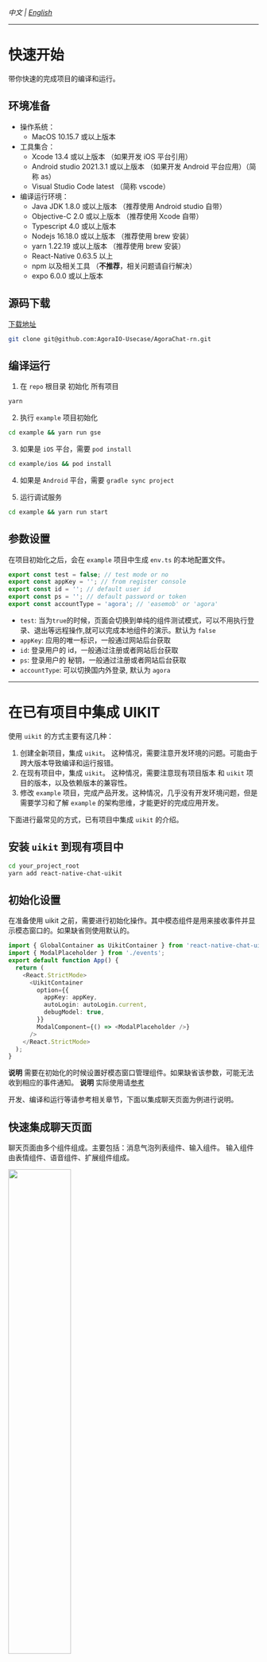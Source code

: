 _中文 | [English](./README.md)_

---

# 快速开始

带你快速的完成项目的编译和运行。

## 环境准备

- 操作系统：
  - MacOS 10.15.7 或以上版本
- 工具集合：
  - Xcode 13.4 或以上版本 （如果开发 iOS 平台引用）
  - Android studio 2021.3.1 或以上版本 （如果开发 Android 平台应用）（简称 as）
  - Visual Studio Code latest （简称 vscode）
- 编译运行环境：
  - Java JDK 1.8.0 或以上版本 （推荐使用 Android studio 自带）
  - Objective-C 2.0 或以上版本 （推荐使用 Xcode 自带）
  - Typescript 4.0 或以上版本
  - Nodejs 16.18.0 或以上版本 （推荐使用 brew 安装）
  - yarn 1.22.19 或以上版本 （推荐使用 brew 安装）
  - React-Native 0.63.5 以上
  - npm 以及相关工具 （**不推荐**，相关问题请自行解决）
  - expo 6.0.0 或以上版本

## 源码下载

[下载地址](https://github.com/AgoraIO-Usecase/AgoraChat-UIKit-rn)

```sh
git clone git@github.com:AgoraIO-Usecase/AgoraChat-rn.git
```

## 编译运行

1. 在 `repo` 根目录 初始化 所有项目

```sh
yarn
```

2. 执行 `example` 项目初始化

```sh
cd example && yarn run gse
```

3. 如果是 `iOS` 平台，需要 `pod install`

```sh
cd example/ios && pod install
```

4. 如果是 `Android` 平台，需要 `gradle sync project`

5. 运行调试服务

```sh
cd example && yarn run start
```

## 参数设置

在项目初始化之后，会在 `example` 项目中生成 `env.ts` 的本地配置文件。

```typescript
export const test = false; // test mode or no
export const appKey = ''; // from register console
export const id = ''; // default user id
export const ps = ''; // default password or token
export const accountType = 'agora'; // 'easemob' or 'agora'
```

- `test`: 当为`true`的时候，页面会切换到单纯的组件测试模式，可以不用执行登录、退出等远程操作,就可以完成本地组件的演示。默认为 `false`
- `appKey`: 应用的唯一标识，一般通过网站后台获取
- `id`: 登录用户的 id，一般通过注册或者网站后台获取
- `ps`: 登录用户的 秘钥，一般通过注册或者网站后台获取
- `accountType`: 可以切换国内外登录, 默认为 `agora`

---

# 在已有项目中集成 UIKIT

使用 `uikit` 的方式主要有这几种：

1. 创建全新项目，集成 `uikit`。 这种情况，需要注意开发环境的问题。可能由于跨大版本导致编译和运行报错。
2. 在现有项目中，集成 `uikit`。 这种情况，需要注意现有项目版本 和 `uikit` 项目的版本，以及依赖版本的兼容性。
3. 修改 `example` 项目，完成产品开发。这种情况，几乎没有开发环境问题，但是需要学习和了解 `example` 的架构思维，才能更好的完成应用开发。

下面进行最常见的方式，已有项目中集成 `uikit` 的介绍。

## 安装 `uikit` 到现有项目中

```sh
cd your_project_root
yarn add react-native-chat-uikit
```

## 初始化设置

在准备使用 uikit 之前，需要进行初始化操作。其中模态组件是用来接收事件并显示模态窗口的。如果缺省则使用默认的。

```typescript
import { GlobalContainer as UikitContainer } from 'react-native-chat-uikit';
import { ModalPlaceholder } from './events';
export default function App() {
  return (
    <React.StrictMode>
      <UikitContainer
        option={{
          appKey: appKey,
          autoLogin: autoLogin.current,
          debugModel: true,
        }}
        ModalComponent={() => <ModalPlaceholder />}
      />
    </React.StrictMode>
  );
}
```

**说明** 需要在初始化的时候设置好模态窗口管理组件。如果缺省该参数，可能无法收到相应的事件通知。
**说明** 实际使用请[参考](./example/src/App.tsx)

开发、编译和运行等请参考相关章节，下面以集成聊天页面为例进行说明。

## 快速集成聊天页面

聊天页面由多个组件组成。主要包括：消息气泡列表组件、输入组件。 输入组件由表情组件、语音组件、扩展组件组成。

<img src="https://github.com/AgoraIO-Usecase/AgoraChat-rn/tree/dev/docs/typical/ui_chat_struct_1.jpg" width="50%">

## 最简单的集成方式

1. 在入口方法中，完成 `uikit` 的初始化
2. 在目标页面中使用 `ChatFragment` 组件

示例代码：

```typescript
import * as React from 'react';
import { ChatFragment, ScreenContainer } from 'react-native-chat-uikit';
export default function ChatScreen(): JSX.Element {
  const chatId = 'xxx';
  const chatType = 0;
  return (
    <ScreenContainer mode="padding" edges={['right', 'left', 'bottom']}>
      <ChatFragment screenParams={{ chatId, chatType }} />
    </ScreenContainer>
  );
}
```

## 设置个性化的聊天组件

聊天组件带有很多参数和配置，可以更具需要进行设置，达到需要的效果。 对于更多更高的自定义可以参考源码实现。

#### 聊天组件提供的接口

聊天组件 `ChatFragment` 提供了除去命令消息之外的所有消息的发送方法，发送消息会默认加载到聊天气泡列表页面。也提供加载历史消息的方法。
如果想要使用这些方法，需要在聊天属性里面设置 `propsRef` 参数。

```typescript
export type ChatFragmentRef = {
  sendImageMessage: (
    params: {
      name: string;
      localPath: string;
      fileSize: string;
      imageType: string;
      width: number;
      height: number;
    }[]
  ) => void;
  sendVoiceMessage: (params: {
    localPath: string;
    fileSize?: number;
    duration?: number;
  }) => void;
  sendTextMessage: (params: { content: string }) => void;
  sendCustomMessage: (params: { data: CustomMessageItemType }) => void;
  sendFileMessage: (params: {
    localPath: string;
    fileSize?: number;
    displayName?: string;
  }) => void;
  sendVideoMessage: (params: {
    localPath: string;
    fileSize?: number;
    displayName?: string;
    duration: number;
    thumbnailLocalPath?: string;
    width?: number;
    height?: number;
  }) => void;
  sendLocationMessage: (params: {
    address: string;
    latitude: string;
    longitude: string;
  }) => void;
  loadHistoryMessage: (msgs: ChatMessage[]) => void;
};
```

#### 聊天组件提供的属性

聊天组件主要提供了常用的属性。例如：设置自定义聊天气泡列表组件，各种按钮或者状态的回调。

```typescript
type ChatFragmentProps = {
  propsRef?: React.RefObject<ChatFragmentRef>;
  screenParams: {
    params: {
      chatId: string;
      chatType: number;
    };
  };
  messageBubbleList?: {
    bubbleList: React.ForwardRefExoticComponent<
      MessageBubbleListProps & React.RefAttributes<MessageBubbleListRef>
    >;
    bubbleListProps: MessageBubbleListProps;
    bubbleListRef: React.RefObject<MessageBubbleListRef>;
  };
  customMessageBubble?: {
    messageRenderItem: React.FunctionComponent<
      MessageItemType & { eventType: string; data: any }
    >;
  };
  onUpdateReadCount?: (unreadCount: number) => void;
  onClickMessageBubble?: (data: MessageItemType) => void;
  onLongPressMessageBubble?: (data: MessageItemType) => void;
  onClickInputMoreButton?: () => void;
  onPressInInputVoiceButton?: () => void;
  onPressOutInputVoiceButton?: () => void;
  onSendMessage?: (message: ChatMessage) => void;
  onSendMessageEnd?: (message: ChatMessage) => void;
  onVoiceRecordEnd?: (params: { localPath: string; duration: number }) => void;
};
```

#### 聊天气泡列表组件提供的接口

聊天气泡列表组件 `MessageBubbleList` 提供了滚动接口以及加载消息接口。可以直接调用 `addMessage` 方法加载消息。也可以通过操控 `ChatFragment` 组件间接添加消息。

```typescript
export type MessageBubbleListRef = {
  scrollToEnd: () => void;
  scrollToTop: () => void;
  addMessage: (params: {
    msgs: MessageItemType[];
    direction: InsertDirectionType;
  }) => void;
  updateMessageState: (params: {
    localMsgId: string;
    result: boolean;
    reason?: any;
    item?: MessageItemType;
  }) => void;
  delMessage: (params: { localMsgId?: string; msgId?: string }) => void;
  resendMessage: (localMsgId: string) => void;
  recallMessage: (msg: ChatMessage) => void;
};
```

#### 聊天气泡列表组件提供的属性

聊天气泡列表组件主要进行消息展示，目前提供自定义消息气泡的样式，以及下拉刷新请求历史消息的回调。如果没有提供则使用默认样式。目前只有 文本、图片、语音提供了默认样式。

```typescript
export type MessageBubbleListProps = {
  onRequestHistoryMessage?: (params: { earliestId: string }) => void;
  TextMessageItem?: ListRenderItem<TextMessageItemType>;
  ImageMessageItem?: ListRenderItem<ImageMessageItemType>;
  VoiceMessageItem?: ListRenderItem<VoiceMessageItemType>;
  FileMessageItem?: ListRenderItem<FileMessageItemType>;
  LocationMessageItem?: ListRenderItem<LocationMessageItemType>;
  VideoMessageItem?: ListRenderItem<VideoMessageItemType>;
  CustomMessageItem?: ListRenderItem<CustomMessageItemType>;
  showTimeLabel?: boolean;
  style?: StyleProp<ViewStyle>;
};
```

#### 聊天属性：控制器

`propsRef` 该属性主要可以主动调用 `ChatFragment` 的相关方法。

**知识点** 对于 `React-Native` 技术框架，UI 组件一般提供几种方式决定组件行为。

1. 使用属性来初始化或者动态更新组件样式
2. 使用属性回调通知上层使用者状态的变化
3. 使用控制器（ref）控制子组件的主动行为

例如：在录制语音之后，发送语音消息

```typescript
export default function ChatScreen(): JSX.Element {
  const chatId = 'xxx';
  const chatType = 0;
  return (
    <ScreenContainer mode="padding" edges={['right', 'left', 'bottom']}>
      <ChatFragment
        screenParams={{ chatId, chatType }}
        onVoiceRecordEnd={(params) => {
          chatRef.current.sendVoiceMessage(params);
        }}
      />
    </ScreenContainer>
  );
}
```

例如：在选择好图片之后，发送图片消息

```typescript
import type { BizEventType, DataActionEventType } from '../events';
import { DataEventType } from 'react-native-chat-uikit';
export default function ChatScreen(): JSX.Element {
  const chatId = 'xxx';
  const chatType = 0;
  React.useEffect(() => {
    const sub = DeviceEventEmitter.addListener(
      'DataEvent' as DataEventType,
      (event) => {
        const { action } = event as {
          eventBizType: BizEventType;
          action: DataActionEventType;
          senderId: string;
          params: any;
          timestamp?: number;
        };
        switch (action) {
          case 'chat_open_media_library':
            Services.ms
              .openMediaLibrary({ selectionLimit: 1 })
              .then((result) => {
                chatRef.current?.sendImageMessage(result as any);
              })
              .catch((error) => {
                console.warn('error:', error);
              });
            break;

          default:
            break;
        }
      }
    );
    return () => {
      sub.remove();
    };
  }, [addListeners]);
  return (
    <ScreenContainer mode="padding" edges={['right', 'left', 'bottom']}>
      <ChatFragment screenParams={{ chatId, chatType }} />
    </ScreenContainer>
  );
}
```

#### 聊天属性：聊天气泡列表组件

当默认聊天气泡不能满足自定义需求的时候，可以自行设计聊天气泡样式。

假设 `MessageBubbleList` 是自定义的聊天气泡列表组件。

```typescript
import type { MessageBubbleListProps } from '../fragments/MessageBubbleList';
import MessageBubbleList from '../fragments/MessageBubbleList';
export default function ChatScreen(): JSX.Element {
  const chatId = 'xxx';
  const chatType = 0;
  return (
    <ScreenContainer mode="padding" edges={['right', 'left', 'bottom']}>
      <ChatFragment
        screenParams={{ chatId, chatType }}
        messageBubbleList={{
          bubbleList: MessageBubbleListFragment,
          bubbleListProps: {
            TextMessageItem: MyTextMessageBubble,
            VideoMessageItem: MyVideoMessageBubble,
            FileMessageItem: MyFileMessageBubble,
          } as MessageBubbleListProps,
          bubbleListRef: messageBubbleListRefP as any,
        }}
      />
    </ScreenContainer>
  );
}
```

**说明** 由于 `MessageBubbleList` 实现源码太多，如有需要请参考 [here](https://github.com/AgoraIO-Usecase/AgoraChat-rn/tree/dev/example/src/components/CustomMessageBubble.tsx)

#### 聊天属性：未读数通知

```typescript
export default function ChatScreen(): JSX.Element {
  const chatId = 'xxx';
  const chatType = 0;
  return (
    <ScreenContainer mode="padding" edges={['right', 'left', 'bottom']}>
      <ChatFragment
        screenParams={{ chatId, chatType }}
        onUpdateReadCount={(unreadCount: number) => {
          // TODO: Broadcast no reading notification.
        }}
      />
    </ScreenContainer>
  );
}
```

#### 聊天属性：点击聊天气泡通知

典型应用：播放语音消息，显示图片预览。

```typescript
export default function ChatScreen(): JSX.Element {
  const chatId = 'xxx';
  const chatType = 0;
  return (
    <ScreenContainer mode="padding" edges={['right', 'left', 'bottom']}>
      <ChatFragment
        screenParams={{ chatId, chatType }}
        onClickMessageBubble={(data: MessageItemType) => {
          // TODO: If it is a voice message, it plays it, if it is a picture message, it previews it.
        }}
      />
    </ScreenContainer>
  );
}
```

#### 聊天属性：长按消息气泡通知

典型应用：显示消息上下文菜单，进行消息转发、消息撤销等操作。

```typescript
export default function ChatScreen(): JSX.Element {
  const chatId = 'xxx';
  const chatType = 0;
  return (
    <ScreenContainer mode="padding" edges={['right', 'left', 'bottom']}>
      <ChatFragment
        screenParams={{ chatId, chatType }}
        onLongPressMessageBubble={() => {
          // TODO: Displays the context menu. For example, message forwarding, message deletion, message resending, etc.
        }}
      />
    </ScreenContainer>
  );
}
```

#### 聊天属性：点击扩展按钮通知

```typescript
export default function ChatScreen(): JSX.Element {
  const chatId = 'xxx';
  const chatType = 0;
  return (
    <ScreenContainer mode="padding" edges={['right', 'left', 'bottom']}>
      <ChatFragment
        screenParams={{ chatId, chatType }}
        onClickInputMoreButton={() => {
          // TODO: Open drawer menu, pop up list, for example: open media library, open document library, etc.
        }}
      />
    </ScreenContainer>
  );
}
```

#### 聊天属性：按下语音按钮通知

```typescript
export default function ChatScreen(): JSX.Element {
  const chatId = 'xxx';
  const chatType = 0;
  return (
    <ScreenContainer mode="padding" edges={['right', 'left', 'bottom']}>
      <ChatFragment
        screenParams={{ chatId, chatType }}
        onPressInInputVoiceButton={() => {
          // TODO: The voice recording starts.
        }}
      />
    </ScreenContainer>
  );
}
```

#### 聊天属性：抬起语音按钮通知

```typescript
export default function ChatScreen(): JSX.Element {
  const chatId = 'xxx';
  const chatType = 0;
  return (
    <ScreenContainer mode="padding" edges={['right', 'left', 'bottom']}>
      <ChatFragment
        screenParams={{ chatId, chatType }}
        onPressOutInputVoiceButton={() => {
          // TODO: The voice recording stops.
        }}
      />
    </ScreenContainer>
  );
}
```

#### 聊天属性：发送消息通知

```typescript
export default function ChatScreen(): JSX.Element {
  const chatId = 'xxx';
  const chatType = 0;
  return (
    <ScreenContainer mode="padding" edges={['right', 'left', 'bottom']}>
      <ChatFragment
        screenParams={{ chatId, chatType }}
        onSendMessage={(message: ChatMessage) => {
          // TODO: Update the message.
        }}
      />
    </ScreenContainer>
  );
}
```

#### 聊天属性：发送消息完成通知

```typescript
export default function ChatScreen(): JSX.Element {
  const chatId = 'xxx';
  const chatType = 0;
  return (
    <ScreenContainer mode="padding" edges={['right', 'left', 'bottom']}>
      <ChatFragment
        screenParams={{ chatId, chatType }}
        onSendMessageEnd={(message: ChatMessage) => {
          // TODO: Update message status, success or failure.
        }}
      />
    </ScreenContainer>
  );
}
```

#### 聊天属性：语音录制结束通知

```typescript
export default function ChatScreen(): JSX.Element {
  const chatId = 'xxx';
  const chatType = 0;
  return (
    <ScreenContainer mode="padding" edges={['right', 'left', 'bottom']}>
      <ChatFragment
        screenParams={{ chatId, chatType }}
        onVoiceRecordEnd={(params: any) => {
          // TODO: Voice files are processed and voice messages are sent.
        }}
      />
    </ScreenContainer>
  );
}
```

#### 气泡属性：自定义背景色

```typescript
export default function ChatScreen(): JSX.Element {
  const chatId = 'xxx';
  const chatType = 0;
  return (
    <ScreenContainer mode="padding" edges={['right', 'left', 'bottom']}>
      <ChatFragment
        screenParams={{ chatId, chatType }}
        messageBubbleList={{
          bubbleList: MessageBubbleListFragment,
          bubbleListProps: {
            style: { backgroundColor: 'yellow' },
          } as MessageBubbleListProps,
          bubbleListRef: messageBubbleListRefP as any,
        }}
      />
    </ScreenContainer>
  );
}
```

#### 气泡属性：隐藏时间标签

```typescript
export default function ChatScreen(): JSX.Element {
  const chatId = 'xxx';
  const chatType = 0;
  return (
    <ScreenContainer mode="padding" edges={['right', 'left', 'bottom']}>
      <ChatFragment
        screenParams={{ chatId, chatType }}
        messageBubbleList={{
          bubbleList: MessageBubbleListFragment,
          bubbleListProps: {
            showTimeLabel: false,
          } as MessageBubbleListProps,
          bubbleListRef: messageBubbleListRefP as any,
        }}
      />
    </ScreenContainer>
  );
}
```

#### 气泡属性：自定义文本消息样式

例如：修改文本消息背景色、头像、文本气泡，消息状态等。

```typescript
export default function ChatScreen(): JSX.Element {
  const chatId = 'xxx';
  const chatType = 0;
  return (
    <ScreenContainer mode="padding" edges={['right', 'left', 'bottom']}>
      <ChatFragment
        screenParams={{ chatId, chatType }}
        messageBubbleList={{
          bubbleList: MessageBubbleListFragment,
          bubbleListProps: {
            TextMessageItem: (info: ListRenderItemInfo<MessageItemType>) => {
              return <Text>{info.item.sender}</Text>;
            },
          } as MessageBubbleListProps,
          bubbleListRef: messageBubbleListRefP as any,
        }}
      />
    </ScreenContainer>
  );
}
```


https://github.com/AgoraIO-Usecase/AgoraChat-rnassets/11733363/e5fed2c3-ede4-47f4-86c3-c185800158f0




---

## 快速集成会话列表

`ConversationListFragment` 最简单的集成方式:

```typescript
import * as React from 'react';
import {
  ConversationListFragment,
  ScreenContainer,
} from 'react-native-chat-uikit';
export default function ChatScreen(): JSX.Element {
  const chatId = 'xxx';
  const chatType = 0;
  return (
    <ScreenContainer mode="padding" edges={['right', 'left', 'bottom']}>
      <ConversationListFragment />
    </ScreenContainer>
  );
}
```

### 会话列表提供的方法

会话组件提供了创建、更新、已读、扩展属性的方法。

```typescript
export type ConversationListFragmentRef = {
  update: (message: ChatMessage) => void;
  create: (params: { convId: string; convType: ChatConversationType }) => void;
  remove: (params: { convId: string; convType: ChatConversationType }) => void;
  updateRead: (params: {
    convId: string;
    convType: ChatConversationType;
  }) => void;
  updateExtension: (params: {
    convId: string;
    convType: ChatConversationType;
    ext?: any; // json object.
  }) => void;
};
```

### 会话列表提供的属性

会话列表提供了点击、长按、未读数、排序策略、自定义样式的属性。

```typescript
export type ConversationListFragmentProps = {
  propsRef?: React.RefObject<ConversationListFragmentRef>;
  onLongPress?: (data?: ItemDataType) => void;
  onPress?: (data?: ItemDataType) => void;
  onData?: (data: ItemDataType[]) => void;
  onUpdateReadCount?: (unreadCount: number) => void;
  sortPolicy?: (a: ItemDataType, b: ItemDataType) => number;
  RenderItem?: ItemComponent;
  /**
   * If `RenderItem` is a custom component and uses side-slip mode, you need to inform the width of the side-slide component.
   */
  RenderItemExtraWidth?: number;
};
```

#### 设置个性化的会话列表

#### 会话列表属性：点击回调

点击会话列表项，典型应用：进入聊天页面。

```typescript
export default function ChatScreen(): JSX.Element {
  const chatId = 'xxx';
  const chatType = 0;
  return (
    <ScreenContainer mode="padding" edges={['right', 'left', 'bottom']}>
      <ConversationListFragment
        onPress={(data?: ItemDataType) => {
          // todo: enter to chat detail screen.
        }}
      />
    </ScreenContainer>
  );
}
```

#### 会话列表属性：长按回调

长按聊天列表项，典型应用：显示上下文菜单。

```typescript
export default function ChatScreen(): JSX.Element {
  const chatId = 'xxx';
  const chatType = 0;
  return (
    <ScreenContainer mode="padding" edges={['right', 'left', 'bottom']}>
      <ConversationListFragment
        onLongPress={(data?: ItemDataType) => {
          // todo: show context menu.
        }}
      />
    </ScreenContainer>
  );
}
```

#### 会话列表属性：更新未读数回调

```typescript
export default function ChatScreen(): JSX.Element {
  const chatId = 'xxx';
  const chatType = 0;
  return (
    <ScreenContainer mode="padding" edges={['right', 'left', 'bottom']}>
      <ConversationListFragment
        onUpdateReadCount={(unreadCount: number) => {
          // todo: show unread message count.
        }}
      />
    </ScreenContainer>
  );
}
```

#### 会话列表属性：排序策略

默认排序是对 `convId` 进行排序，如果需要可以自行设置。典型应用：会话置顶。

```typescript
export default function ChatScreen(): JSX.Element {
  const chatId = 'xxx';
  const chatType = 0;
  return (
    <ScreenContainer mode="padding" edges={['right', 'left', 'bottom']}>
      <ConversationListFragment
        sortPolicy={(a: ItemDataType, b: ItemDataType) => {
          if (a.key > b.key) {
            return 1;
          } else if (a.key < b.key) {
            return -1;
          } else {
            return 0;
          }
        }}
      />
    </ScreenContainer>
  );
}
```

#### 会话列表属性：自定义样式

可以自定义会话列表项的显示样式。
**注意** 如果激活侧滑功能，需要设置侧滑组件的宽度。

```typescript
export default function ChatScreen(): JSX.Element {
  const chatId = 'xxx';
  const chatType = 0;
  return (
    <ScreenContainer mode="padding" edges={['right', 'left', 'bottom']}>
      <ConversationListFragment
        RenderItem={(props) => {
          return <View />;
        }}
      />
    </ScreenContainer>
  );
}
```

https://github.com/AgoraIO-Usecase/AgoraChat-rnassets/11733363/0a3ac24c-9fae-4961-8395-89a3c2e6ef5e

---

# Q & A

如果你有更多疑问请查看这里，如果你有更多建议，也请贡献到这里。

[skip to here](../QA.md)

---

# 思维导图

这个维度的说明可能增加你对该项目的了解。

[skip to here](../swdt.md)
